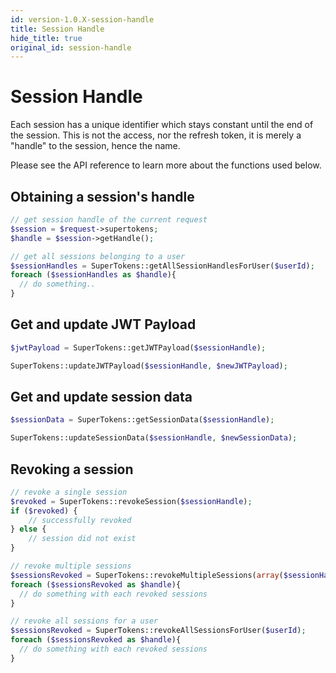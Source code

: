 ```yaml
---
id: version-1.0.X-session-handle
title: Session Handle
hide_title: true
original_id: session-handle
---
```


# Session Handle

Each session has a unique identifier which stays constant until the end of the session. This is not the access, nor the refresh token, it is merely a "handle" to the session, hence the name.

Please see the API reference to learn more about the functions used below.

## Obtaining a session's handle
```php
// get session handle of the current request
$session = $request->supertokens;
$handle = $session->getHandle();
```
```php
// get all sessions belonging to a user
$sessionHandles = SuperTokens::getAllSessionHandlesForUser($userId);
foreach ($sessionHandles as $handle){ 
  // do something..
} 
```

## Get and update JWT Payload
```php
$jwtPayload = SuperTokens::getJWTPayload($sessionHandle);

SuperTokens::updateJWTPayload($sessionHandle, $newJWTPayload);
```

## Get and update session data
```php
$sessionData = SuperTokens::getSessionData($sessionHandle);

SuperTokens::updateSessionData($sessionHandle, $newSessionData);
```

## Revoking a session
```php
// revoke a single session
$revoked = SuperTokens::revokeSession($sessionHandle);
if ($revoked) {
    // successfully revoked
} else {
    // session did not exist
}
```
```php
// revoke multiple sessions
$sessionsRevoked = SuperTokens::revokeMultipleSessions(array($sessionHandle1, $sessionHandle2));
foreach ($sessionsRevoked as $handle){ 
  // do something with each revoked sessions
} 
```
```php
// revoke all sessions for a user
$sessionsRevoked = SuperTokens::revokeAllSessionsForUser($userId);
foreach ($sessionsRevoked as $handle){ 
  // do something with each revoked sessions
} 
```
